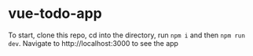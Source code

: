 # vue-todo-app

To start, clone this repo, cd into the directory, run `npm i` and then `npm run dev`.  Navigate to http://localhost:3000 to see the app
